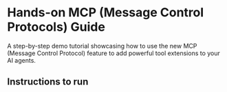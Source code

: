 # Hands-on MCP (Message Control Protocols) Guide

A step-by-step demo tutorial showcasing how to use the new MCP (Message Control Protocol) feature to add powerful tool extensions to your AI agents.

## Instructions to run

```bash
```
